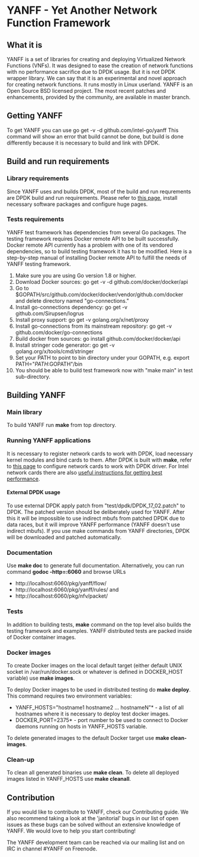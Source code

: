 # YANFF - Yet Another Network Function Framework 

## What it is
YANFF is a set of libraries for creating and deploying Virtualized Network Functions (VNFs). It was designed to ease the creation of network functions with no performance sacrifice due to DPDK usage. But it is not DPDK wrapper library. We can say that it is an experimental and novel approach for creating network functions. It runs mostly in Linux userland. 
YANFF is an Open Source BSD licensed project. The most recent patches and enhancements, provided by the community, are available in master branch.

## Getting YANFF
To get YANFF you can use go get -v -d github.com/intel-go/yanff
This command will show an error that build cannot be done, but build is done differently because it is necessary to build and link with DPDK.

## Build and run requirements
### Library requirements
Since YANFF uses and builds DPDK, most of the build and run requrements are DPDK build and run requirements. Please refer to [this page](http://dpdk.org/doc/guides/linux_gsg/sys_reqs.html "DPDK requirements"), install necessary software packages and configure huge pages.

### Tests requirements
YANFF test framework has dependencies from several Go packages. The testing framework requires Docker remote API to be built successfully. Docker remote API currently has a problem with one of its vendored dependencies, so to build testing framework it has to be modified. Here is a step-by-step manual of installing Docker remote API to fulfill the needs of YANFF testing framework.

1. Make sure you are using Go version 1.8 or higher.
2. Download Docker sources: go get -v -d github.com/docker/docker/api
3. Go to $GOPATH/src/github.com/docker/docker/vendor/github.com/docker and delete directory named "go-connections."
4. Install go-connections dependency: go get -v github.com/Sirupsen/logrus
5. Install proxy support: go get -v golang.org/x/net/proxy
6. Install go-connections from its mainstream repository: go get -v github.com/docker/go-connections
7. Build docker from sources: go install github.com/docker/docker/api
8. Install stringer code generator: go get -v golang.org/x/tools/cmd/stringer
9. Set your PATH to point to bin directory under your GOPATH, e.g. export PATH="$PATH:$GOPATH"/bin
10. You should be able to build test framework now with "make main" in test sub-directory.

## Building YANFF
### Main library
To build YANFF run **make** from top directory.

### Running YANFF applications
It is necessary to register network cards to work with DPDK, load necessary kernel modules and bind cards to them. After DPDK is built with **make**, refer to [this page](http://dpdk.org/doc/guides/linux_gsg/build_dpdk.html "Binding network cards to DPDK driver") to configure network cards to work with DPDK driver. For Intel network cards there are also [useful instructions for getting best performance](http://dpdk.org/doc/guides/linux_gsg/nic_perf_intel_platform.html "Intel NICs performance advices").

#### External DPDK usage

To use external DPDK apply patch from "test/dpdk/DPDK_17_02.patch" to DPDK. The patched version should be deliberately used for YANFF. After this it will be impossible to use indirect mbufs from patched DPDK due to data races,  but it will improve YANFF performance (YANFF doesn't use indirect mbufs). If you use make commands from YANFF directories, DPDK will be downloaded and patched automatically.

### Documentation 
Use **make doc** to generate full documentation. Alternatively, you can run command **godoc -http=:6060** and browse URLs
* http://localhost:6060/pkg/yanff/flow/
* http://localhost:6060/pkg/yanff/rules/ and
* http://localhost:6060/pkg/nfv/packet/

### Tests
In addition to building tests, **make** command on the top level also builds the testing framework and examples. YANFF distributed tests are packed inside of Docker container images.

### Docker images
To create Docker images on the local default target (either default UNIX socket in /var/run/docker.sock or whatever is defined in DOCKER_HOST variable) use **make images**.

To deploy Docker images to be used in distributed testing do **make deploy**. This command requires two environment variables:
* YANFF_HOSTS="hostname1 hostname2 ... hostnameN"* - a list of all hostnames where it is necessary to deploy test docker images.
* DOCKER_PORT=2375* - port number to be used to connect to Docker daemons running on hosts in YANFF_HOSTS variable.

To delete generated images to the default Docker target use **make clean-images**.

### Clean-up
To clean all generated binaries use **make clean**.
To delete all deployed images listed in YANFF_HOSTS use **make cleanall**.

## Contribution
If you would like to contribute to YANFF, check our Contributing guide. We also recommend taking a look at the 'janitorial' bugs in our list of open issues as these bugs can be solved without an extensive knowledge of YANFF. We would love to help you start contributing!

The YANFF development team can be reached via our mailing list and on IRC in channel #YANFF on Freenode.
